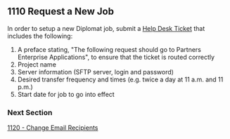 ## 1110 Request a New Job

In order to setup a new Diplomat job, submit a [Help Desk Ticket](http://helpdeskselfservice.partners.org) that includes the following:

1. A preface stating, "The following request should go to Partners Enterprise Applications", to ensure that the ticket is routed correctly
2. Project name
3. Server information (SFTP server, login and password)
4. Desired transfer frequency and times (e.g. twice a day at 11 a.m. and 11 p.m.)
5. Start date for job to go into effect


### Next Section

[1120 - Change Email Recipients](https://github.com/sleepepi/howto/blob/master/1000-file-transfer/1100-diplomat/1120-change-email-recipients.md)
